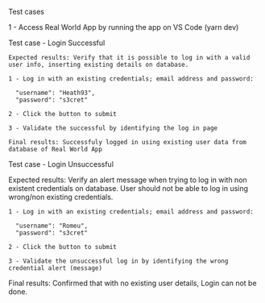 Test cases

1 - Access Real World App by running the app on VS Code (yarn dev)

Test case - Login Successful

    Expected results: Verify that it is possible to log in with a valid user info, inserting existing details on database.

    1 - Log in with an existing credentials; email address and password:

      "username": "Heath93",
      "password": "s3cret"

    2 - Click the button to submit

    3 - Validate the successful by identifying the log in page

    Final results: Successfuly logged in using existing user data from database of Real World App



Test case - Login Unsuccessful

Expected results: Verify an alert message when trying to log in with non existent credentials on database. User should not be able to log in using wrong/non existing credentials.

    1 - Log in with an existing credentials; email address and password:

      "username": "Romeu",
      "password": "s3cret"

    2 - Click the button to submit

    3 - Validate the unsuccessful log in by identifying the wrong credential alert (message) 

Final results: Confirmed that with no existing user details, Login can not be done.